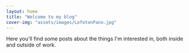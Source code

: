 ```yaml
---
layout: home
title: "Welcome to my blog"
cover-img: "assets/images/LofotonPano.jpg"
---
```

Here you'll find some posts about the things I'm interested in, both inside and outside of work.
